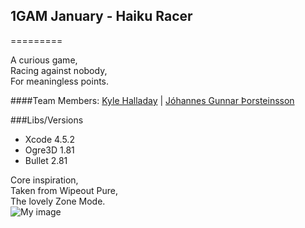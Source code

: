 ## 1GAM January -  Haiku Racer
=========


A curious game,<br>
Racing against nobody,<br>
For meaningless points.<br>

####Team Members: 
[Kyle Halladay](http://kylehalladay.com) | [Jóhannes Gunnar Þorsteinsson](http://johannesg.com)


###Libs/Versions
* Xcode 4.5.2
* Ogre3D 1.81
* Bullet 2.81

Core inspiration,<br>
Taken from Wipeout Pure,<br>
The lovely Zone Mode.<br>
![My image](http://i277.photobucket.com/albums/kk61/mangaroot/2-2.jpg)

